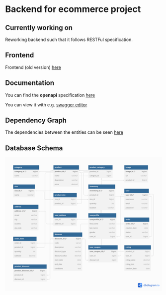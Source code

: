 # Backend for ecommerce project
## Currently working on
Reworking backend such that it follows RESTFul specification. 

## Frontend
Frontend (old version) [here](https://github.com/Leonid10011/ecommerce-frontend)

## Documentation
You can find the **openapi** specification [here](https://github.com/Leonid10011/ecommerce-backend/blob/main/openapi)

You can view it with e.g.  [swagger editor](https://editor.swagger.io/)

## Dependency Graph

The dependencies between the entities can be seen [here](https://github.com/Leonid10011/ecommerce-backend/blob/main/dependency_graph.png)

## Database Schema

![Database schema](dist/db_data.png)

